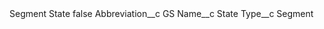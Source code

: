 <?xml version="1.0" encoding="UTF-8"?>
<CustomMetadata xmlns="http://soap.sforce.com/2006/04/metadata" xmlns:xsi="http://www.w3.org/2001/XMLSchema-instance" xmlns:xsd="http://www.w3.org/2001/XMLSchema">
    <label>Segment State</label>
    <protected>false</protected>
    <values>
        <field>Abbreviation__c</field>
        <value xsi:type="xsd:string">GS</value>
    </values>
    <values>
        <field>Name__c</field>
        <value xsi:type="xsd:string">State</value>
    </values>
    <values>
        <field>Type__c</field>
        <value xsi:type="xsd:string">Segment</value>
    </values>
</CustomMetadata>

